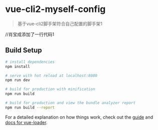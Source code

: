 # vue-cli2-myself-config

> 基于vue-cli2脚手架符合自己配置的脚手架1

//肖宝成添加了一行代码1

## Build Setup

``` bash
# install dependencies
npm install

# serve with hot reload at localhost:8080
npm run dev

# build for production with minification
npm run build

# build for production and view the bundle analyzer report
npm run build --report
```

For a detailed explanation on how things work, check out the [guide](http://vuejs-templates.github.io/webpack/) and [docs for vue-loader](http://vuejs.github.io/vue-loader).
